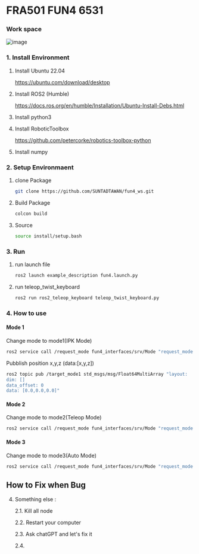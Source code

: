 # FRA501 FUN4 6531

### Work space
![image](https://github.com/user-attachments/assets/18a85e6d-38cd-45fb-9c47-1a4b07cfadec)


### 1. Install Environment
1. Install Ubuntu 22.04
   
    https://ubuntu.com/download/desktop

2. Install ROS2 (Humble)

   https://docs.ros.org/en/humble/Installation/Ubuntu-Install-Debs.html

3. Install python3

4. Install RoboticToolbox

   https://github.com/petercorke/robotics-toolbox-python

5. Install numpy

### 2. Setup Environmaent
1. clone Package
   ```sh
   git clone https://github.com/SUNTADTAWAN/fun4_ws.git
   ```
2. Build Package
   ```sh
   colcon build
   ```
3. Source
   ```sh
   source install/setup.bash
   ```

### 3. Run
1. run launch file
   ```sh
   ros2 launch example_description fun4.launch.py 
   ```
2. run teleop_twist_keyboard
   ```sh
   ros2 run ros2_teleop_keyboard teleop_twist_keyboard.py
   ```

### 4. How to use

   
#### Mode 1 
   Change mode to mode1(IPK Mode)
   ```sh
   ros2 service call /request_mode fun4_interfaces/srv/Mode "request_mode:data: 1"
   ```
   Pubblish position x,y,z (data:[x,y,z])
   ```sh
   ros2 topic pub /target_mode1 std_msgs/msg/Float64MultiArray "layout:
   dim: []
   data_offset: 0
   data: [0.0,0.0,0.0]" 
   ```

#### Mode 2
   Change mode to mode2(Teleop Mode)
   ```sh
   ros2 service call /request_mode fun4_interfaces/srv/Mode "request_mode:data: 2"
   ```

#### Mode 3
   Change mode to mode3(Auto Mode)
   ```sh
   ros2 service call /request_mode fun4_interfaces/srv/Mode "request_mode:data: 3"
   ```

## How to Fix when Bug
4. Something else :
   
   2.1. Kill all node
   
   2.2. Restart your computer
   
   2.3. Ask chatGPT and let's fix it

   2.4. 

